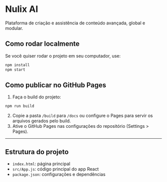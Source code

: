 # Nulix AI

Plataforma de criação e assistência de conteúdo avançada, global e modular.

## Como rodar localmente

Se você quiser rodar o projeto em seu computador, use:

```bash
npm install
npm start
```

## Como publicar no GitHub Pages

1. Faça o build do projeto:
```bash
npm run build
```
2. Copie a pasta `/build` para `/docs` ou configure o Pages para servir os arquivos gerados pelo build.
3. Ative o GitHub Pages nas configurações do repositório (Settings > Pages).

---

## Estrutura do projeto

- `index.html`: página principal
- `src/App.js`: código principal do app React
- `package.json`: configurações e dependências
